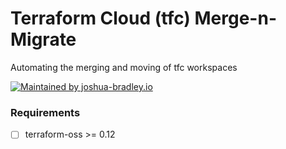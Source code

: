 # Terraform Cloud (tfc) Merge-n-Migrate
Automating the merging and moving of tfc workspaces

[![Maintained by joshua-bradley.io](https://img.shields.io/static/v1?style=flat-square&logo=terraform&label=maintained%20by&message=joshua-bradley.io&color=blueviolet)](https://github.com/joshua-bradley)

### **Requirements**

- [ ] terraform-oss >= 0.12